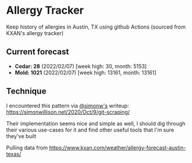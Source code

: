 # Allergy Tracker

Keep history of allergies in Austin, TX using github Actions (sourced from KXAN's allergy tracker)

## Current forecast
<!-- INJECT FORECAST -->
- **Cedar: 28** (2022/02/07)  [week high: 30, month: 5153]
- **Mold: 1021** (2022/02/07)  [week high: 13161, month: 13161]
<!-- END INJECT FORECAST -->

## Technique

I encountered this pattern via [@simonw's](https://github.com/simonw) writeup: https://simonwillison.net/2020/Oct/9/git-scraping/

Their implementation seems nice and simple as well, I should dig through their various use-cases for it and find other useful tools that I'm sure they've built

Pulling data from https://www.kxan.com/weather/allergy-forecast-austin-texas/
